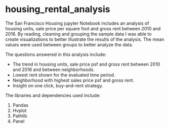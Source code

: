 # housing_rental_analysis
The San Francisco Housing jupyter Notebook includes an analysis of housing units, sale price per square foot and gross rent between 2010 and 2016. By reading, cleaning and grouping the sample data I was able to create visualizations to better illustrate the results of the analysis. The mean values were used between groups to better analyze the data.

The questions answered in this analysis include: 
- The trend in housing units, sale price psf and gross rent between 2010 and 2016 and between neighborhoods.
- Lowest rent shown for the evaluated time period.
- Neighborhood with highest sales price psf and gross rent.
- Insight on one click, buy-and-rent strategy.

The libraries and dependencies used include:
1) Pandas
2) Hvplot
3) Pathlib 
4) Panel
